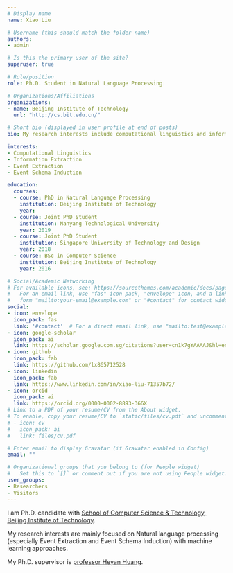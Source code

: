 ```yaml
---
# Display name
name: Xiao Liu

# Username (this should match the folder name)
authors:
- admin

# Is this the primary user of the site?
superuser: true

# Role/position
role: Ph.D. Student in Natural Language Processing

# Organizations/Affiliations
organizations:
- name: Beijing Institute of Technology
  url: "http://cs.bit.edu.cn/"

# Short bio (displayed in user profile at end of posts)
bio: My research interests include computational linguistics and information extraction.

interests:
- Computational Linguistics
- Information Extraction
- Event Extraction
- Event Schema Induction

education:
  courses:
  - course: PhD in Natural Language Processing
    institution: Beijing Institute of Technology
    year: 
  - course: Joint PhD Student
    institution: Nanyang Technological University
    year: 2019
  - course: Joint PhD Student
    institution: Singapore University of Technology and Design
    year: 2018
  - course: BSc in Computer Science
    institution: Beijing Institute of Technology
    year: 2016

# Social/Academic Networking
# For available icons, see: https://sourcethemes.com/academic/docs/page-builder/#icons
#   For an email link, use "fas" icon pack, "envelope" icon, and a link in the
#   form "mailto:your-email@example.com" or "#contact" for contact widget.
social:
- icon: envelope
  icon_pack: fas
  link: '#contact'  # For a direct email link, use "mailto:test@example.org".
- icon: google-scholar
  icon_pack: ai
  link: https://scholar.google.com.sg/citations?user=cn1k7gYAAAAJ&hl=en
- icon: github
  icon_pack: fab
  link: https://github.com/lx865712528
- icon: linkedin
  icon_pack: fab
  link: https://www.linkedin.com/in/xiao-liu-71357b72/
- icon: orcid
  icon_pack: ai
  link: https://orcid.org/0000-0002-8893-366X
# Link to a PDF of your resume/CV from the About widget.
# To enable, copy your resume/CV to `static/files/cv.pdf` and uncomment the lines below.
# - icon: cv
#   icon_pack: ai
#   link: files/cv.pdf

# Enter email to display Gravatar (if Gravatar enabled in Config)
email: ""

# Organizational groups that you belong to (for People widget)
#   Set this to `[]` or comment out if you are not using People widget.
user_groups:
- Researchers
- Visitors
---
```


I am Ph.D. candidate with [School of Computer Science & Technology, Beijing Institute of Technology](http://cs.bit.edu.cn/).

My research interests are mainly focused on Natural language processing (especially Event Extraction and Event Schema Induction) with machine learning approaches.

My Ph.D. supervisor is [professor Heyan Huang](http://cs.bit.edu.cn/szdw/jsml/js/hhy/index.htm).
